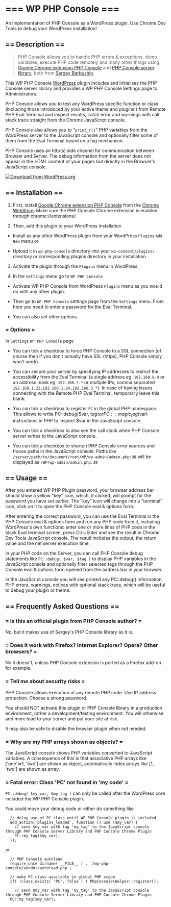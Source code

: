 # === WP PHP Console ===

An implementation of PHP Console as a WordPress plugin.
Use Chrome Dev Tools to debug your WordPress installation!

## == Description ==

> PHP Console allows you to handle PHP errors & exceptions, dump variables, execute PHP code remotely and many other things using [Google Chrome extension PHP Console](https://chrome.google.com/webstore/detail/php-console/nfhmhhlpfleoednkpnnnkolmclajemef) and [PHP Console server library](https://github.com/barbushin/php-console), both from [Sergey Barbushin](https://github.com/barbushin).

This WP PHP Console [WordPress](http://www.wordpress.org) plugin includes and initialises the PHP Console server library and provides a WP PHP Console Settings page to Administrators.

PHP Console allows you to test any WordPress specific function or class (including those introduced by your active theme and plugins!) from Remote PHP Eval Terminal and inspect results, catch error and warnings with call stack trace straight from the Chrome JavaScript console.

PHP Console also allows you to "`print_r()`" PHP variables from the WordPress server to the JavaScript console and optionally filter some of them from the Eval Terminal based on a tag mechanism.

PHP Console uses an http(s) side channel for communication between Browser and Server.
The debug information from the server does not appear in the HTML content of your pages but directly in the Browser's JavaScript console.

[![Download from WordPress.org](https://github.com/nekojira/wp-php-console/blob/master/assets/wordpress-download-btn.png)](https://wordpress.org/plugins/wp-php-console/)


## == Installation ==

1. First, install [Google Chrome extension PHP Console](https://chrome.google.com/webstore/detail/php-console/nfhmhhlpfleoednkpnnnkolmclajemef) from the [Chrome WebStore](https://chrome.google.com/webstore/search/php%20console?_category=extensions).
Make sure the PHP Console Chrome extension is enabled through chrome://extensions/.

2. Then, add this plugin to your WordPress installation

  - Install as any other WordPress plugin from your WordPress `Plugins` `Add New` menu or

  - Upload it in `wp-php-console` directory into your `wp-content/plugins/` directory or corresponding plugins directory in your installation

3. Activate the plugin through the `Plugins` menu in WordPress.

4. In the `Settings` menu go to `WP PHP Console`

  - Activate WP PHP Console from WordPress `Plugins` menu as you would do with any other plugin.

  - Then go to `WP PHP Console` settings page from the `Settings` menu. From here you need to enter a password for the Eval Terminal.

  - You can also set other options.

### = Options =

In `Settings` `WP PHP Console` page

- You can tick a checkbox to force PHP Console to a SSL connection (of course then if you don't actually have SSL (https), PHP Console simply won't work).

- You can secure your server by specifying IP addresses to restrict the accessibility from the Eval Terminal
(a single address eg. `192.168.0.4` or an address mask eg. `192.168.*.*` or multiple IPs, comma separated `192.168.1.22,192.168.1.24,192.168.3.*`).
In case of having issues connecting with the Remote PHP Eval Terminal, temporarily leave this blank.

- You can tick a checkbox to register `PC` in the global PHP namespace.
This allows to write PC::debug($var, $tag) or PC::magic_tag($var) instructions in PHP to inspect $var in the JavaScript console.

- You can tick a checkbox to also see the call stack when PHP Console server writes to the JavaScript console.

- You can tick a checkbox to shorten PHP Console error sources and traces paths in the JavaScript console.
Paths like `/server/path/to/document/root/WP/wp-admin/admin.php:38` will be displayed as `/WP/wp-admin/admin.php:38`

## == Usage ==

After you entered WP PHP Plugin password, your browser address bar should show a yellow "key" icon, which, if clicked, will prompt for the password you have set earlier.
The "key" icon will change into a "terminal" icon, click on it to open the PHP Console eval & options form.

After entering the correct password, you can use the Eval Terminal in the PHP Console eval & options form and run any PHP code from it, including WordPress's own functions: enter one or more lines of PHP code in the black Eval terminal screen, press Ctrl+Enter and see the result in Chrome Dev Tools JavaScript console.
The result includes the output, the return value and the net server execution time.

In your PHP code on the Server, you can call PHP Console debug statements like `PC::debug( $var, $tag )` to display PHP variables in the JavaScript console and optionally filter selected tags through the PHP Console eval & options form opened from the address bar in your browser.

In the JavaScript console you will see printed any PC::debug() information, PHP errors, warnings, notices with optional stack trace, which will be useful to debug your plugin or theme.

## == Frequently Asked Questions ==

### = Is this an official plugin from PHP Console author? =

No, but it makes use of Sergey's PHP Console library as it is.

### = Does it work with Firefox? Internet Explorer? Opera? Other browsers? =

No it doesn't, unless PHP Console extension is ported as a Firefox add-on for example.

### = Tell me about security risks =

PHP Console allows execution of any remote PHP code. Use IP address protection. Choose a strong password.

You should NOT activate this plugin or PHP Console library in a production environment, rather a development/testing environment.
You will otherwise add more load to your server and put your site at risk.

It may also be safe to disable the browser plugin when not needed.

### = Why are my PHP arrays shown as objects? =

The JavaScript console shows PHP variables converted to JavaScript variables.
A consequence of this is that associative PHP arrays like ['one'=>1, 'two'] are shown as object, automatically index arrays like [1, 'two'] are shown as array.

### = Fatal error: Class 'PC' not found in 'my code' =

`PC::debug( $my_var, $my_tag )` can only be called after the WordPress core included the WP PHP Console plugin.

You could move your debug code or either do something like

```
  // delay use of PC class until WP PHP Console plugin is included
  add_action('plugins_loaded', function () use ($my_var) {
    // send $my_var with tag 'my_tag' to the JavaScript console through PHP Console Server Library and PHP Console Chrome Plugin
    PC::my_tag($my_var);
  });
```

or

```
  // PHP Console autoload
  require_once dirname( __FILE__ ) . '/wp-php-console/vendor/autoload.php';

  // make PC class available in global PHP scope
  if( !class_exists( 'PC', false ) ) PhpConsole\Helper::register();

    // send $my_var with tag 'my_tag' to the JavaScript console through PHP Console Server Library and PHP Console Chrome Plugin
  PC::my_tag($my_var);

```
